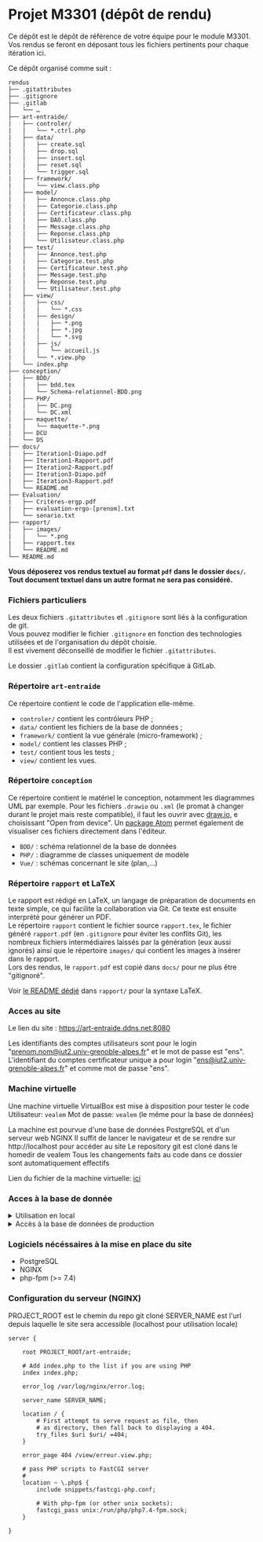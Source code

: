 # Projet M3301 (dépôt de rendu)

Ce dépôt est le dépôt de référence de votre équipe pour le module M3301.
Vos rendus se feront en déposant tous les fichiers pertinents pour chaque itération ici.

Ce dépôt organisé comme suit :
```console
rendus
├── .gitattributes
├── .gitignore
├── .gitlab
│   └── …
├── art-entraide/
|   ├── controler/
|   |   └── *.ctrl.php
|   ├── data/
|   |   ├── create.sql
|   |   ├── drop.sql
|   |   ├── insert.sql
|   |   ├── reset.sql
|   |   └── trigger.sql
|   ├── framework/
|   |   └── view.class.php
|   ├── model/
|   |   ├── Annonce.class.php
|   |   ├── Categorie.class.php
|   |   ├── Certificateur.class.php
|   |   ├── DAO.class.php
|   |   ├── Message.class.php
|   |   ├── Reponse.class.php
|   |   └── Utilisateur.class.php
|   ├── test/
|   |   ├── Annonce.test.php
|   |   ├── Categorie.test.php
|   |   ├── Certificateur.test.php
|   |   ├── Message.test.php
|   |   ├── Reponse.test.php
|   |   └── Utilisateur.test.php
|   ├── view/
|   |   ├── css/
|   |   |   └── *.css
|   |   ├── design/
|   |   |   ├── *.png
|   |   |   ├── *.jpg
|   |   |   └── *.svg
|   |   ├── js/
|   |   |   └── accueil.js
|   |   └── *.view.php
|   └── index.php
├── conception/
|   ├── BDD/
|   |   ├── bdd.tex
|   |   └── Schema-relationnel-BDD.png
|   ├── PHP/
|   |   ├── DC.png
|   |   └── DC.xml
|   ├── maquette/
|   |   └── maquette-*.png
|   ├── DCU
|   └── DS
├── docs/
|   ├── Iteration1-Diapo.pdf
|   ├── Iteration1-Rapport.pdf
|   ├── Iteration2-Rapport.pdf
|   ├── Iteration3-Diapo.pdf
|   ├── Iteration3-Rapport.pdf
│   └── README.md
├── Evaluation/
|   ├── Critères-ergp.pdf
|   ├── evaluation-ergo-[prenom].txt
│   └── senario.txt
├── rapport/
|   ├── images/
|   |   └── *.png
|   ├── rapport.tex
│   └── README.md
└── README.md
```

**Vous déposerez vos rendus textuel au format `pdf` dans le dossier `docs/`.<br>
Tout document textuel dans un autre format ne sera pas considéré.**


### Fichiers particuliers

Les deux fichiers `.gitattributes` et `.gitignore` sont liés à la configuration de git.<br>
Vous pouvez modifier le fichier `.gitignore` en fonction des technologies utilisées et de l'organisation du dépôt choisie.<br>
Il est vivement déconseillé de modifier le fichier `.gitattributes`.

Le dossier `.gitlab` contient la configuration spécifique à GitLab.

### Répertoire `art-entraide`

Ce répertoire contient le code de l'application elle-même.

- `controler/` contient les contrôleurs PHP ;
- `data/` contient les fichiers de la base de données ;
- `framework/` contient la vue générale (micro-framework) ;
- `model/` contient les classes PHP ;
- `test/` contient tous les tests ;
- `view/` contient les vues.

### Répertoire `conception`
Ce répertoire contient le matériel le conception, notamment les diagrammes UML par exemple.
Pour les fichiers `.drawio` ou `.xml` (le promat à changer durant le projet mais reste compatible), il faut les ouvrir avec [draw.io](https://app.diagrams.net/), e choisissant "Open from device". Un [package Atom](https://atom.io/packages/atom-drawio) permet également de visualiser ces fichiers directement dans l'éditeur.

- `BDD/` : schéma relationnel de la base de données
- `PHP/` : diagramme de classes uniquement de modèle
- `Vue/` : schémas concernant le site (plan,...)

### Répertoire `rapport` et LaTeX
Le rapport est rédigé en LaTeX, un langage de préparation de documents en texte simple, ce qui facilite la collaboration via Git. Ce texte est ensuite interprété pour générer un PDF.\
Le répertoire `rapport` contient le fichier source `rapport.tex`, le fichier généré `rapport.pdf` (en `.gitignore` pour éviter les conflits Git), les nombreux fichiers intermédiaires laissés par la génération (eux aussi ignorés) ainsi que le répertoire `images/` qui contient les images à insérer dans le rapport.\
Lors des rendus, le `rapport.pdf` est copié dans `docs/` pour ne plus être "gitignoré".

Voir [le README dédié](https://gricad-gitlab.univ-grenoble-alpes.fr/iut2-info/m3301/2020-s3/team-9/rendus/-/blob/master/rapport/README.md) dans `rapport/` pour la syntaxe LaTeX.

### Acces au site

Le lien du site : https://art-entraide.ddns.net:8080

Les identifiants des comptes utilisateurs sont pour le login "prenom.nom@iut2.univ-grenoble-alpes.fr" et le mot de passe est "ens".
L'identifiant du comptes certificateur unique a pour login "ens@iut2.univ-grenoble-alpes.fr" et comme mot de passe "ens".

### Machine virtuelle

Une machine virtuelle VirtualBox est mise à disposition pour tester le code
Utilisateur: `vealem`
Mot de passe: `vealem` (le même pour la base de données)

La machine est pourvue d'une base de données PostgreSQL et d'un serveur web NGINX
Il suffit de lancer le navigateur et de se rendre sur http://localhost pour accéder au site
Le repository git est cloné dans le homedir de vealem
Tous les changements faits au code dans ce dossier sont automatiquement effectifs

Lien du fichier de la machine virtuelle: [ici](https://cloud.legendre.tech/s/QWcdENBAYY8cBxJ)

### Acces à la base de donnée

<details>
<summary>Utilisation en local</summary>

Utilisation de la base de données pré-remplie (avec les scripts dans `art-entraide/data`)

OU


Création d'une base de données PostgreSQL:
  1.  En tant qu'administrateur: `CREATE EXTENSION pgcrypto;`
  2.  En étant dans le répertoire `art-entraide/data`: `\i reset.sql`

</details>

<details>
<summary>Accès à la base de données de production</summary>

Avec PostgreSQL: `psql -d projets3 -U projets3 -h art-entraide.ddns.net -p 23455`
Mot de passe: `vealemS3`

</details>

### Logiciels nécéssaires à la mise en place du site

 - PostgreSQL
 - NGINX
 - php-fpm (>= 7.4)

### Configuration du serveur (NGINX)

PROJECT_ROOT est le chemin du repo git cloné
SERVER_NAME est l'url depuis laquelle le site sera accessible (localhost pour utilisation locale)

```configuration
server {

	root PROJECT_ROOT/art-entraide;

	# Add index.php to the list if you are using PHP
	index index.php;

	error_log /var/log/nginx/error.log;

	server_name SERVER_NAME;

	location / {
		# First attempt to serve request as file, then
		# as directory, then fall back to displaying a 404.
		try_files $uri $uri/ =404;
	}

	error_page 404 /view/erreur.view.php;

	# pass PHP scripts to FastCGI server
	#
	location ~ \.php$ {
		include snippets/fastcgi-php.conf;

		# With php-fpm (or other unix sockets):
		fastcgi_pass unix:/run/php/php7.4-fpm.sock;
	}

}
```
